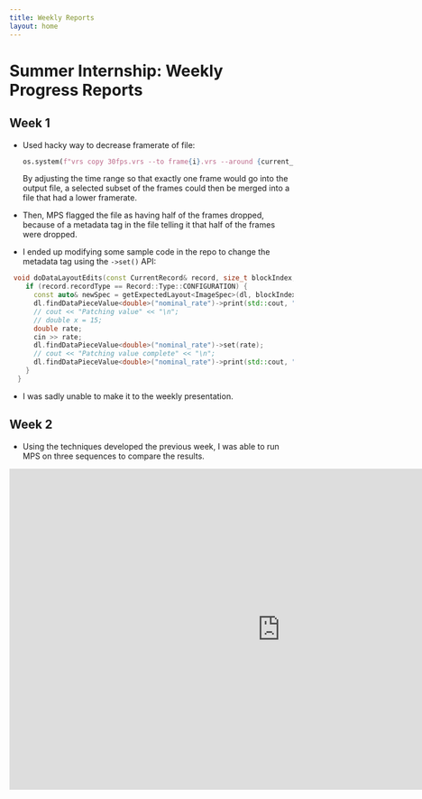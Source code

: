 ```yaml
---
title: Weekly Reports
layout: home
---
```


# Summer Internship: Weekly Progress Reports

## Week 1

- Used hacky way to decrease framerate of file:

  ```python
  os.system(f"vrs copy 30fps.vrs --to frame{i}.vrs --around {current_time} 0.02 > /dev/null")
  ```

  By adjusting the time range so that exactly one frame would go into the output
  file, a selected subset of the frames could then be merged into a file that
  had a lower framerate.

- Then, MPS flagged the file as having half of the frames dropped, because
  of a metadata tag in the file telling it that half of the frames were dropped.
- I ended up modifying some sample code in the repo to change the metadata tag
  using the `->set()` API:

```cpp
 void doDataLayoutEdits(const CurrentRecord& record, size_t blockIndex, DataLayout& dl) override {
    if (record.recordType == Record::Type::CONFIGURATION) {
      const auto& newSpec = getExpectedLayout<ImageSpec>(dl, blockIndex);
      dl.findDataPieceValue<double>("nominal_rate")->print(std::cout, "");
      // cout << "Patching value" << "\n";
      // double x = 15;
      double rate;
      cin >> rate;
      dl.findDataPieceValue<double>("nominal_rate")->set(rate);
      // cout << "Patching value complete" << "\n";
      dl.findDataPieceValue<double>("nominal_rate")->print(std::cout, "");
    }
  }
```

- I was sadly unable to make it to the weekly presentation.

## Week 2

- Using the techniques developed the previous week, I was able to run MPS on
three sequences to compare the results.
<iframe src="https://docs.google.com/presentation/d/e/2PACX-1vR_cLud0nuOIFRterRV6IEc492I1zLgn_KeMaCOzJEN0q71m3Oelrj7p_88fSRi3fdLjFOIN63Aqq8_/pubembed?start=false&loop=false&delayms=3000" frameborder="0" width="960" height="569" allowfullscreen="true" mozallowfullscreen="true" webkitallowfullscreen="true"></iframe>
